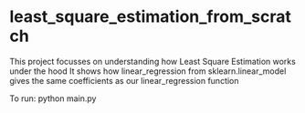 # least_square_estimation_from_scratch

This project focusses on understanding how Least Square Estimation works under the hood
It shows how linear_regression from sklearn.linear_model gives the same coefficients as our linear_regression function

To run:
python main.py
